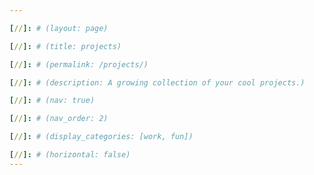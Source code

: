 ```yaml
---

[//]: # (layout: page)

[//]: # (title: projects)

[//]: # (permalink: /projects/)

[//]: # (description: A growing collection of your cool projects.)

[//]: # (nav: true)

[//]: # (nav_order: 2)

[//]: # (display_categories: [work, fun])

[//]: # (horizontal: false)
---
```


[//]: # ()
[//]: # (<!-- pages/projects.md -->)

[//]: # (<div class="projects">)

[//]: # ({%- if site.enable_project_categories and page.display_categories %})

[//]: # (  <!-- Display categorized projects -->)

[//]: # (  {%- for category in page.display_categories %})

[//]: # (  <h2 class="category">{{ category }}</h2>)

[//]: # (  {%- assign categorized_projects = site.projects | where: "category", category -%})

[//]: # (  {%- assign sorted_projects = categorized_projects | sort: "importance" %})

[//]: # (  <!-- Generate cards for each project -->)

[//]: # (  {% if page.horizontal -%})

[//]: # (  <div class="container">)

[//]: # (    <div class="row row-cols-2">)

[//]: # (    {%- for project in sorted_projects -%})

[//]: # (      {% include projects_horizontal.html %})

[//]: # (    {%- endfor %})

[//]: # (    </div>)

[//]: # (  </div>)

[//]: # (  {%- else -%})

[//]: # (  <div class="grid">)

[//]: # (    {%- for project in sorted_projects -%})

[//]: # (      {% include projects.html %})

[//]: # (    {%- endfor %})

[//]: # (  </div>)

[//]: # (  {%- endif -%})

[//]: # (  {% endfor %})

[//]: # ()
[//]: # ({%- else -%})

[//]: # (<!-- Display projects without categories -->)

[//]: # (  {%- assign sorted_projects = site.projects | sort: "importance" -%})

[//]: # (  <!-- Generate cards for each project -->)

[//]: # (  {% if page.horizontal -%})

[//]: # (  <div class="container">)

[//]: # (    <div class="row row-cols-2">)

[//]: # (    {%- for project in sorted_projects -%})

[//]: # (      {% include projects_horizontal.html %})

[//]: # (    {%- endfor %})

[//]: # (    </div>)

[//]: # (  </div>)

[//]: # (  {%- else -%})

[//]: # (  <div class="grid">)

[//]: # (    {%- for project in sorted_projects -%})

[//]: # (      {% include projects.html %})

[//]: # (    {%- endfor %})

[//]: # (  </div>)

[//]: # (  {%- endif -%})

[//]: # ({%- endif -%})

[//]: # (</div>)
